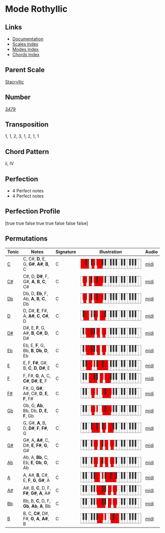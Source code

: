 # Mode Rothyllic

## Links

- [Documentation](README.md)
- [Scales Index](Scales.md)
- [Modes Index](Modes.md)
- [Chords Index](Chords.md)

## Parent Scale

[Stacryllic](ScaleStacryllic.md)

## Number

[3479](https://ianring.com/musictheory/scales/3479)

## Transposition

1, 1, 2, 3, 1, 2, 1, 1

## Chord Pattern

ii, IV

## Perfection

- 4 Perfect notes
- 4 Perfect notes

## Perfection Profile

[true true false true true false false false]

## Permutations

| Tonic | Notes | Signature | Illustration | Audio |
|-------|-------|-----------|--------------|-------|
| [C](ModeCNaturalRothyllic.md) | C, C#, **D**, E, G, **G#**, **A#**, **B**, C | C | ![CNaturalRothyllic](ModeCNaturalRothyllic.png) | [midi](https://github.com/edipermadi/music/blob/main/docs/ModeCNaturalRothyllic.mid?raw=true) |
| [C#](ModeCSharpRothyllic.md) | C#, D, **D#**, F, G#, **A**, **B**, **C**, C# | C | ![CSharpRothyllic](ModeCSharpRothyllic.png) | [midi](https://github.com/edipermadi/music/blob/main/docs/ModeCSharpRothyllic.mid?raw=true) |
| [Db](ModeDFlatRothyllic.md) | Db, D, **Eb**, F, Ab, **A**, **B**, **C**, Db | C | ![DFlatRothyllic](ModeDFlatRothyllic.png) | [midi](https://github.com/edipermadi/music/blob/main/docs/ModeDFlatRothyllic.mid?raw=true) |
| [D](ModeDNaturalRothyllic.md) | D, D#, **E**, F#, A, **A#**, **C**, **C#**, D | C | ![DNaturalRothyllic](ModeDNaturalRothyllic.png) | [midi](https://github.com/edipermadi/music/blob/main/docs/ModeDNaturalRothyllic.mid?raw=true) |
| [D#](ModeDSharpRothyllic.md) | D#, E, **F**, G, A#, **B**, **C#**, **D**, D# | C | ![DSharpRothyllic](ModeDSharpRothyllic.png) | [midi](https://github.com/edipermadi/music/blob/main/docs/ModeDSharpRothyllic.mid?raw=true) |
| [Eb](ModeEFlatRothyllic.md) | Eb, E, **F**, G, Bb, **B**, **Db**, **D**, Eb | C | ![EFlatRothyllic](ModeEFlatRothyllic.png) | [midi](https://github.com/edipermadi/music/blob/main/docs/ModeEFlatRothyllic.mid?raw=true) |
| [E](ModeENaturalRothyllic.md) | E, F, **F#**, G#, B, **C**, **D**, **D#**, E | C | ![ENaturalRothyllic](ModeENaturalRothyllic.png) | [midi](https://github.com/edipermadi/music/blob/main/docs/ModeENaturalRothyllic.mid?raw=true) |
| [F](ModeFNaturalRothyllic.md) | F, F#, **G**, A, C, **C#**, **D#**, **E**, F | C | ![FNaturalRothyllic](ModeFNaturalRothyllic.png) | [midi](https://github.com/edipermadi/music/blob/main/docs/ModeFNaturalRothyllic.mid?raw=true) |
| [F#](ModeFSharpRothyllic.md) | F#, G, **G#**, A#, C#, **D**, **E**, **F**, F# | C | ![FSharpRothyllic](ModeFSharpRothyllic.png) | [midi](https://github.com/edipermadi/music/blob/main/docs/ModeFSharpRothyllic.mid?raw=true) |
| [Gb](ModeGFlatRothyllic.md) | Gb, G, **Ab**, Bb, Db, **D**, **E**, **F**, Gb | C | ![GFlatRothyllic](ModeGFlatRothyllic.png) | [midi](https://github.com/edipermadi/music/blob/main/docs/ModeGFlatRothyllic.mid?raw=true) |
| [G](ModeGNaturalRothyllic.md) | G, G#, **A**, B, D, **D#**, **F**, **F#**, G | C | ![GNaturalRothyllic](ModeGNaturalRothyllic.png) | [midi](https://github.com/edipermadi/music/blob/main/docs/ModeGNaturalRothyllic.mid?raw=true) |
| [G#](ModeGSharpRothyllic.md) | G#, A, **A#**, C, D#, **E**, **F#**, **G**, G# | C | ![GSharpRothyllic](ModeGSharpRothyllic.png) | [midi](https://github.com/edipermadi/music/blob/main/docs/ModeGSharpRothyllic.mid?raw=true) |
| [Ab](ModeAFlatRothyllic.md) | Ab, A, **Bb**, C, Eb, **E**, **Gb**, **G**, Ab | C | ![AFlatRothyllic](ModeAFlatRothyllic.png) | [midi](https://github.com/edipermadi/music/blob/main/docs/ModeAFlatRothyllic.mid?raw=true) |
| [A](ModeANaturalRothyllic.md) | A, A#, **B**, C#, E, **F**, **G**, **G#**, A | C | ![ANaturalRothyllic](ModeANaturalRothyllic.png) | [midi](https://github.com/edipermadi/music/blob/main/docs/ModeANaturalRothyllic.mid?raw=true) |
| [A#](ModeASharpRothyllic.md) | A#, B, **C**, D, F, **F#**, **G#**, **A**, A# | C | ![ASharpRothyllic](ModeASharpRothyllic.png) | [midi](https://github.com/edipermadi/music/blob/main/docs/ModeASharpRothyllic.mid?raw=true) |
| [Bb](ModeBFlatRothyllic.md) | Bb, B, **C**, D, F, **Gb**, **Ab**, **A**, Bb | C | ![BFlatRothyllic](ModeBFlatRothyllic.png) | [midi](https://github.com/edipermadi/music/blob/main/docs/ModeBFlatRothyllic.mid?raw=true) |
| [B](ModeBNaturalRothyllic.md) | B, C, **C#**, D#, F#, **G**, **A**, **A#**, B | C | ![BNaturalRothyllic](ModeBNaturalRothyllic.png) | [midi](https://github.com/edipermadi/music/blob/main/docs/ModeBNaturalRothyllic.mid?raw=true) |
